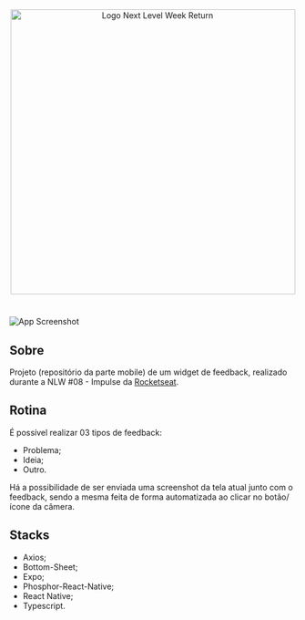 <div align=center>
  <img src="https://i.imgur.com/D9L0MiR.png" alt="Logo Next Level Week Return" width="500px">
</div>

#

![App Screenshot](https://i.imgur.com/MHKXFMm.png)

## Sobre
Projeto (repositório da parte mobile) de um widget de feedback, realizado durante a NLW #08 - Impulse da <a href="https://www.rocketseat.com.br" target="_blank" >Rocketseat</a>.

## Rotina

É possível realizar 03 tipos de feedback:
- Problema;
- Ideia;
- Outro.

Há a possibilidade de ser enviada uma screenshot da tela atual junto com o feedback, sendo a mesma feita de forma automatizada ao clicar no botão/ícone da câmera.

## Stacks
- Axios;
- Bottom-Sheet;
- Expo;
- Phosphor-React-Native;
- React Native;
- Typescript.
